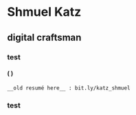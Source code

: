 # Shmuel Katz  
## digital craftsman 
### test
#### ( )

    __old resumé here__ : bit.ly/katz_shmuel

### test
